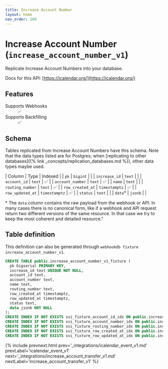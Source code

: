 ```yaml
---
title: Increase Account Number
layout: home
nav_order: 260
---
```


# Increase Account Number (`increase_account_number_v1`)

Replicate Increase Account Numbers into your database.

Docs for this API: [https://icalendar.org/](https://icalendar.org/)

## Features

<dl>
<dt>Supports Webhooks</dt>
<dd>✅</dd>
<dt>Supports Backfilling</dt>
<dd>✅</dd>

</dl>

## Schema

Tables replicated from Increase Account Numbers have this schema.
Note that the data types listed are for Postgres;
when [replicating to other databases]({% link _concepts/replication_databases.md %}),
other data types maybe used.

| Column | Type | Indexed |
| `pk` | `bigint` |  |
| `increase_id` | `text` |  |
| `account_id` | `text` | ✅ |
| `account_number` | `text` | ✅ |
| `name` | `text` |  |
| `routing_number` | `text` | ✅ |
| `row_created_at` | `timestamptz` | ✅ |
| `row_updated_at` | `timestamptz` | ✅ |
| `status` | `text` |  |
| `data`* | `jsonb` |  |

<span class="fs-3">* The `data` column contains the raw payload from the webhook or API.
In many cases there is no canonical form, like if a webhook and API request return
two different versions of the same resource.
In that case we try to keep the most coherent and detailed resource."</span>

## Table definition

This definition can also be generated through `webhookdb fixture increase_account_number_v1`.

```sql
CREATE TABLE public.increase_account_number_v1_fixture (
  pk bigserial PRIMARY KEY,
  increase_id text UNIQUE NOT NULL,
  account_id text,
  account_number text,
  name text,
  routing_number text,
  row_created_at timestamptz,
  row_updated_at timestamptz,
  status text,
  data jsonb NOT NULL
);
CREATE INDEX IF NOT EXISTS svi_fixture_account_id_idx ON public.increase_account_number_v1_fixture (account_id);
CREATE INDEX IF NOT EXISTS svi_fixture_account_number_idx ON public.increase_account_number_v1_fixture (account_number);
CREATE INDEX IF NOT EXISTS svi_fixture_routing_number_idx ON public.increase_account_number_v1_fixture (routing_number);
CREATE INDEX IF NOT EXISTS svi_fixture_row_created_at_idx ON public.increase_account_number_v1_fixture (row_created_at);
CREATE INDEX IF NOT EXISTS svi_fixture_row_updated_at_idx ON public.increase_account_number_v1_fixture (row_updated_at);
```

{% include prevnext.html prev='_integrations/icalendar_event_v1.md' prevLabel='icalendar_event_v1' next='_integrations/increase_account_transfer_v1.md' nextLabel='increase_account_transfer_v1' %}
